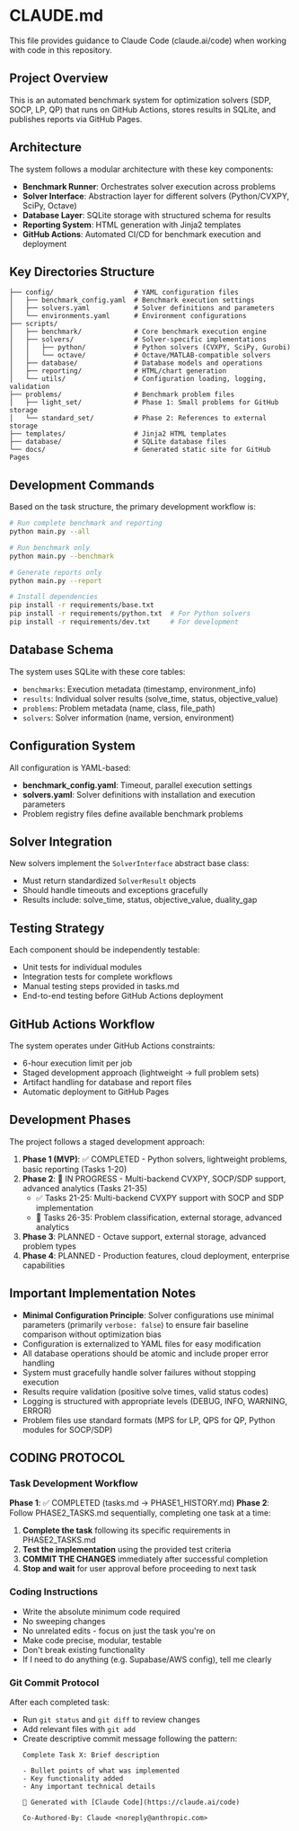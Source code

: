 # CLAUDE.md

This file provides guidance to Claude Code (claude.ai/code) when working with code in this repository.

## Project Overview

This is an automated benchmark system for optimization solvers (SDP, SOCP, LP, QP) that runs on GitHub Actions, stores results in SQLite, and publishes reports via GitHub Pages.

## Architecture

The system follows a modular architecture with these key components:
- **Benchmark Runner**: Orchestrates solver execution across problems
- **Solver Interface**: Abstraction layer for different solvers (Python/CVXPY, SciPy, Octave)
- **Database Layer**: SQLite storage with structured schema for results
- **Reporting System**: HTML generation with Jinja2 templates
- **GitHub Actions**: Automated CI/CD for benchmark execution and deployment

## Key Directories Structure

```
├── config/                    # YAML configuration files
│   ├── benchmark_config.yaml  # Benchmark execution settings
│   ├── solvers.yaml           # Solver definitions and parameters
│   └── environments.yaml      # Environment configurations
├── scripts/
│   ├── benchmark/             # Core benchmark execution engine
│   ├── solvers/               # Solver-specific implementations
│   │   ├── python/            # Python solvers (CVXPY, SciPy, Gurobi)
│   │   └── octave/            # Octave/MATLAB-compatible solvers
│   ├── database/              # Database models and operations
│   ├── reporting/             # HTML/chart generation
│   └── utils/                 # Configuration loading, logging, validation
├── problems/                  # Benchmark problem files
│   ├── light_set/             # Phase 1: Small problems for GitHub storage
│   └── standard_set/          # Phase 2: References to external storage
├── templates/                 # Jinja2 HTML templates
├── database/                  # SQLite database files
└── docs/                      # Generated static site for GitHub Pages
```

## Development Commands

Based on the task structure, the primary development workflow is:

```bash
# Run complete benchmark and reporting
python main.py --all

# Run benchmark only
python main.py --benchmark

# Generate reports only  
python main.py --report

# Install dependencies
pip install -r requirements/base.txt
pip install -r requirements/python.txt  # For Python solvers
pip install -r requirements/dev.txt     # For development
```

## Database Schema

The system uses SQLite with these core tables:
- `benchmarks`: Execution metadata (timestamp, environment_info)
- `results`: Individual solver results (solve_time, status, objective_value)
- `problems`: Problem metadata (name, class, file_path)
- `solvers`: Solver information (name, version, environment)

## Configuration System

All configuration is YAML-based:
- **benchmark_config.yaml**: Timeout, parallel execution settings
- **solvers.yaml**: Solver definitions with installation and execution parameters
- Problem registry files define available benchmark problems

## Solver Integration

New solvers implement the `SolverInterface` abstract base class:
- Must return standardized `SolverResult` objects
- Should handle timeouts and exceptions gracefully
- Results include: solve_time, status, objective_value, duality_gap

## Testing Strategy

Each component should be independently testable:
- Unit tests for individual modules
- Integration tests for complete workflows
- Manual testing steps provided in tasks.md
- End-to-end testing before GitHub Actions deployment

## GitHub Actions Workflow

The system operates under GitHub Actions constraints:
- 6-hour execution limit per job
- Staged development approach (lightweight → full problem sets)
- Artifact handling for database and report files
- Automatic deployment to GitHub Pages

## Development Phases

The project follows a staged development approach:
1. **Phase 1 (MVP)**: ✅ COMPLETED - Python solvers, lightweight problems, basic reporting (Tasks 1-20)
2. **Phase 2**: 🚧 IN PROGRESS - Multi-backend CVXPY, SOCP/SDP support, advanced analytics (Tasks 21-35)
   - ✅ Tasks 21-25: Multi-backend CVXPY support with SOCP and SDP implementation
   - 🚧 Tasks 26-35: Problem classification, external storage, advanced analytics
3. **Phase 3**: PLANNED - Octave support, external storage, advanced problem types
4. **Phase 4**: PLANNED - Production features, cloud deployment, enterprise capabilities

## Important Implementation Notes

- **Minimal Configuration Principle**: Solver configurations use minimal parameters (primarily `verbose: false`) to ensure fair baseline comparison without optimization bias
- Configuration is externalized to YAML files for easy modification
- All database operations should be atomic and include proper error handling
- System must gracefully handle solver failures without stopping execution
- Results require validation (positive solve times, valid status codes)
- Logging is structured with appropriate levels (DEBUG, INFO, WARNING, ERROR)
- Problem files use standard formats (MPS for LP, QPS for QP, Python modules for SOCP/SDP)

## CODING PROTOCOL

### Task Development Workflow
**Phase 1**: ✅ COMPLETED (tasks.md → PHASE1_HISTORY.md)
**Phase 2**: Follow PHASE2_TASKS.md sequentially, completing one task at a time:
1. **Complete the task** following its specific requirements in PHASE2_TASKS.md
2. **Test the implementation** using the provided test criteria  
3. **COMMIT THE CHANGES** immediately after successful completion
4. **Stop and wait** for user approval before proceeding to next task

### Coding Instructions
- Write the absolute minimum code required
- No sweeping changes
- No unrelated edits - focus on just the task you're on
- Make code precise, modular, testable
- Don't break existing functionality
- If I need to do anything (e.g. Supabase/AWS config), tell me clearly

### Git Commit Protocol
After each completed task:
- Run `git status` and `git diff` to review changes
- Add relevant files with `git add`
- Create descriptive commit message following the pattern:
  ```
  Complete Task X: Brief description
  
  - Bullet points of what was implemented
  - Key functionality added
  - Any important technical details
  
  🤖 Generated with [Claude Code](https://claude.ai/code)
  
  Co-Authored-By: Claude <noreply@anthropic.com>
  ```
